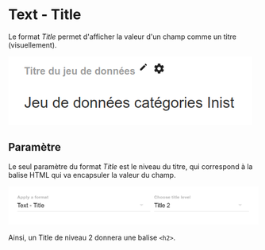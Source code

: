# Text - Title

Le format _Title_ permet d'afficher la valeur d'un champ comme un titre \(visuellement\).

![Exemple de Title](/assets/FormatTitle.png)

## Paramètre

Le seul paramètre du format _Title_ est le niveau du titre, qui correspond à la balise HTML qui va encapsuler la valeur du champ.

![Paramètre du format Title](/assets/FormatTitleParameter.png)

Ainsi, un Title de niveau 2 donnera une balise `<h2>`.
